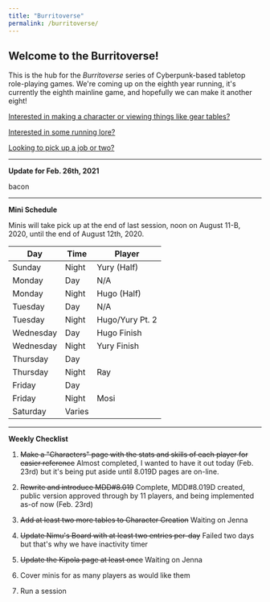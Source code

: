 ```yaml
---
title: "Burritoverse"
permalink: /burritoverse/
---
```


## Welcome to the Burritoverse!

This is the hub for the *Burritoverse* series of Cyberpunk-based tabletop role-playing games. We're coming up on the eighth year running, it's currently the eighth mainline game, and hopefully we can make it another eight!

[Interested in making a character or viewing things like gear tables?](/burritoverse/ccreation/)

[Interested in some running lore?](/burritoverse/lore/)

[Looking to pick up a job or two?](/burritoverse/jobs/)

---

**Update for Feb. 26th, 2021**

bacon

---

**Mini Schedule**

Minis will take pick up at the end of last session, noon on August 11-B, 2020, until the end of August 12th, 2020.

Day       | Time   | Player
----------|--------|-------
Sunday    | Night  | Yury (Half)
Monday    | Day    | N/A
Monday    | Night  | Hugo (Half)
Tuesday   | Day    | N/A
Tuesday   | Night  | Hugo/Yury Pt. 2
Wednesday | Day    | Hugo Finish
Wednesday | Night  | Yury Finish
Thursday  | Day    | 
Thursday  | Night  | Ray
Friday    | Day    | 
Friday    | Night  | Mosi
Saturday  | Varies | 

---

**Weekly Checklist**

1. ~~Make a "Characters" page with the stats and skills of each player for easier reference~~ Almost completed, I wanted to have it out today (Feb. 23rd) but it's being put aside until 8.019D pages are on-line.

2. ~~Rewrite and introduce MDD#8.019~~ Complete, MDD#8.019D created, public version approved through by 11 players, and being implemented as-of now (Feb. 23rd)

3. ~~Add at least two more tables to Character Creation~~ Waiting on Jenna

4. ~~Update Nimu's Board with at least two entries per-day~~ Failed two days but that's why we have inactivity timer

5. ~~Update the Kipola page at least once~~ Waiting on Jenna

6. Cover minis for as many players as would like them

7. Run a session
